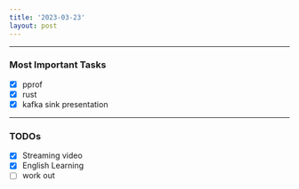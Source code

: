 ```yaml
---
title: '2023-03-23'
layout: post
---
```


---

### Most Important Tasks

- [x] pprof
- [x] rust
- [x] kafka sink presentation

---

### TODOs

- [x] Streaming video
- [x] English Learning
- [ ] work out
